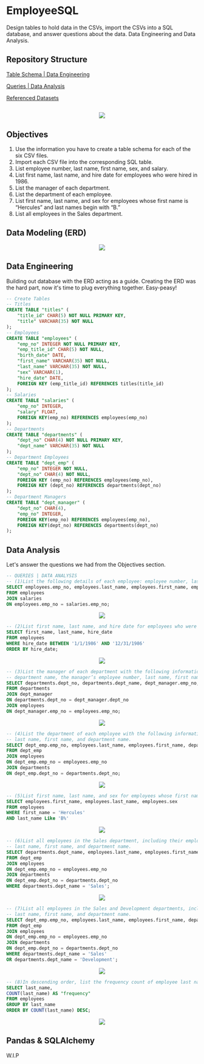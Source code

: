 # EmployeeSQL
Design tables to hold data in the CSVs, import the CSVs into a SQL database, and answer questions about the data. Data Engineering and Data Analysis.

## Repository Structure
[Table Schema | Data Engineering](SQL/schema.sql)  

[Queries | Data Analysis](SQL/queries.sql)   

[Referenced Datasets](Data)   
##  
<p align="center">
  <img src="https://i.imgur.com/EEgqAQf.png">
</p>

## Objectives  
1. Use the information you have to create a table schema for each of the six CSV files.
2. Import each CSV file into the corresponding SQL table.
3. List employee number, last name, first name, sex, and salary.
4. List first name, last name, and hire date for employees who were hired in 1986.
5. List the manager of each department.
6. List the department of each employee.
7. List first name, last name, and sex for employees whose first name is “Hercules” and last names begin with “B.”
8. List all employees in the Sales department.

## Data Modeling (ERD)
<p align="center">
  <img src="https://i.imgur.com/AmnTlrJ.png">
</p>

## Data Engineering 
Building out database with the ERD acting as a guide. Creating the ERD was the hard part, now it's time to plug everything together. Easy-peasy!
```SQL
-- Create Tables
-- Titles
CREATE TABLE "titles" (
    "title_id" CHAR(5) NOT NULL PRIMARY KEY,
    "title" VARCHAR(35) NOT NULL
);
-- Employees
CREATE TABLE "employees" (
    "emp_no" INTEGER NOT NULL PRIMARY KEY,
    "emp_title_id" CHAR(5) NOT NULL,
    "birth_date" DATE,
    "first_name" VARCHAR(35) NOT NULL,
    "last_name" VARCHAR(35) NOT NULL,
    "sex" VARCHAR(1),
    "hire_date" DATE,
    FOREIGN KEY (emp_title_id) REFERENCES titles(title_id)
);
-- Salaries 
CREATE TABLE "salaries" (
    "emp_no" INTEGER,
    "salary" FLOAT,
    FOREIGN KEY(emp_no) REFERENCES employees(emp_no)
);
-- Departments
CREATE TABLE "departments" (
    "dept_no" CHAR(4) NOT NULL PRIMARY KEY,
    "dept_name" VARCHAR(35) NOT NULL
);
-- Department Employees
CREATE TABLE "dept_emp" (
    "emp_no" INTEGER NOT NULL,
    "dept_no" CHAR(4) NOT NULL,
    FOREIGN KEY (emp_no) REFERENCES employees(emp_no),
    FOREIGN KEY (dept_no) REFERENCES departments(dept_no)
);
-- Department Managers
CREATE TABLE "dept_manager" (
    "dept_no" CHAR(4),
    "emp_no" INTEGER,
    FOREIGN KEY(emp_no) REFERENCES employees(emp_no),
    FOREIGN KEY(dept_no) REFERENCES departments(dept_no)
);

```
## Data Analysis 
Let's answer the questions we had from the Objectives section.
```SQL
-- QUERIES | DATA ANALYSIS
-- (1)List the following details of each employee: employee number, last name, first name, sex, and salary.
SELECT employees.emp_no, employees.last_name, employees.first_name, employees.sex, salaries.salary
FROM employees
JOIN salaries
ON employees.emp_no = salaries.emp_no;
```

<p align="center">
  <img src="Images/Query1.png">
</p>

```SQL
-- (2)List first name, last name, and hire date for employees who were hired in 1986.
SELECT first_name, last_name, hire_date 
FROM employees
WHERE hire_date BETWEEN '1/1/1986' AND '12/31/1986'
ORDER BY hire_date;
```
<p align="center">
  <img src="Images/Query2.png">
</p>

```SQL
-- (3)List the manager of each department with the following information: department number, 
-- department name, the manager’s employee number, last name, first name.
SELECT departments.dept_no, departments.dept_name, dept_manager.emp_no, employees.last_name, employees.first_name
FROM departments
JOIN dept_manager
ON departments.dept_no = dept_manager.dept_no
JOIN employees
ON dept_manager.emp_no = employees.emp_no;
```

<p align="center">
  <img src="Images/Query3.png">
</p>


```SQL
-- (4)List the department of each employee with the following information: employee number, 
-- last name, first name, and department name.
SELECT dept_emp.emp_no, employees.last_name, employees.first_name, departments.dept_name
FROM dept_emp
JOIN employees
ON dept_emp.emp_no = employees.emp_no
JOIN departments
ON dept_emp.dept_no = departments.dept_no;
```

<p align="center">
  <img src="Images/Query4.png">
</p>


```SQL
-- (5)List first name, last name, and sex for employees whose first name is “Hercules” and last names begin with “B.”
SELECT employees.first_name, employees.last_name, employees.sex
FROM employees
WHERE first_name = 'Hercules'
AND last_name Like 'B%'
```

<p align="center">
  <img src="Images/Query5.png">
</p>


```SQL
-- (6)List all employees in the Sales department, including their employee number, 
-- last name, first name, and department name.
SELECT departments.dept_name, employees.last_name, employees.first_name
FROM dept_emp
JOIN employees
ON dept_emp.emp_no = employees.emp_no
JOIN departments
ON dept_emp.dept_no = departments.dept_no
WHERE departments.dept_name = 'Sales';
```

<p align="center">
  <img src="Images/Query6.png">
</p>

```SQL
-- (7)List all employees in the Sales and Development departments, including their employee number, 
-- last name, first name, and department name.
SELECT dept_emp.emp_no, employees.last_name, employees.first_name, departments.dept_name
FROM dept_emp
JOIN employees
ON dept_emp.emp_no = employees.emp_no
JOIN departments
ON dept_emp.dept_no = departments.dept_no
WHERE departments.dept_name = 'Sales' 
OR departments.dept_name = 'Development';
```

<p align="center">
  <img src="Images/Query7.png">
</p>


```SQL
-- (8)In descending order, list the frequency count of employee last names, i.e., how many employees share each last name.
SELECT last_name,
COUNT(last_name) AS "frequency"
FROM employees
GROUP BY last_name
ORDER BY COUNT(last_name) DESC;
```
<p align="center">
  <img src="Images/Query8.png">
</p>


## Pandas & SQLAlchemy 
W.I.P
